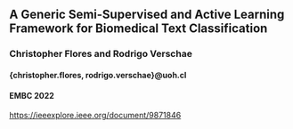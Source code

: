 ## A Generic Semi-Supervised and Active Learning Framework for Biomedical Text Classification
### Christopher Flores and Rodrigo Verschae
#### {christopher.flores, rodrigo.verschae}@uoh.cl
#### EMBC 2022
https://ieeexplore.ieee.org/document/9871846

